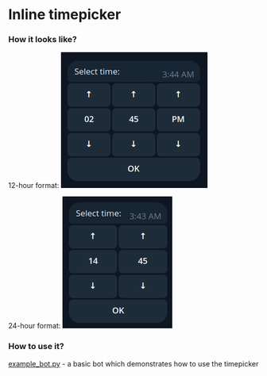 # Inline timepicker

### How it looks like?

12-hour format:
![12-hour format](pictures/12h.png)

24-hour format:
![24-hour format](pictures/24h.png)

### How to use it?
[example_bot.py](example_bot.py) - a basic bot which demonstrates 
how to use the timepicker
